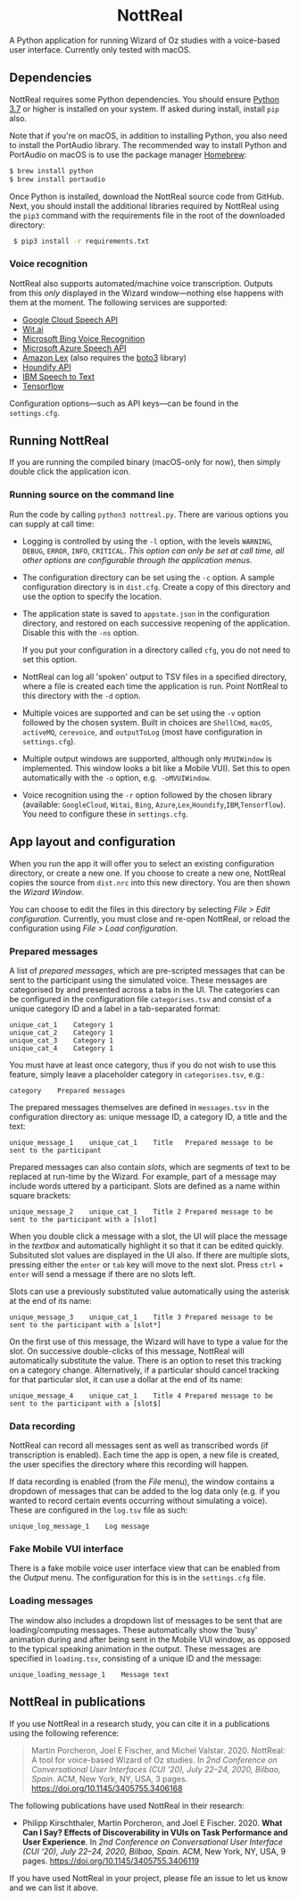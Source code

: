 <h1 align="center">
	NottReal
</h1>


A Python application for running Wizard of Oz studies with a voice-based user interface. Currently only tested with macOS.

## Dependencies

NottReal requires some Python dependencies. You should ensure [Python 3.7](http://python.org) or higher is installed on your system. If asked during install, install `pip` also.

Note that if you're on macOS, in addition to installing Python, you also need to install the PortAudio library. The recommended way to install Python and PortAudio on macOS is to use the package manager [Homebrew](https://brew.sh/):

```bash
$ brew install python
$ brew install portaudio
```

Once Python is installed, download the NottReal source code from GitHub. Next, you should install the additional libraries required by NottReal using the `pip3` command with the requirements file in the root of the downloaded directory:

```bash
 $ pip3 install -r requirements.txt
```

### Voice recognition

NottReal also supports automated/machine voice transcription. Outputs from this _only_ displayed in the Wizard window—nothing else happens with them at the moment. The following services are supported:

* [Google Cloud Speech API](https://cloud.google.com/speech/)
* [Wit.ai](https://wit.ai/)
* [Microsoft Bing Voice Recognition](https://www.microsoft.com/cognitive-services/en-us/speech-api)
* [Microsoft Azure Speech API](https://azure.microsoft.com/en-gb/services/cognitive-services/speech-to-text/)
* [Amazon Lex](https://aws.amazon.com/lex/) (also requires the [boto3](https://pypi.org/project/boto3/) library)
* [Houndify API](https://houndify.com/)
* [IBM Speech to Text](http://www.ibm.com/smarterplanet/us/en/ibmwatson/developercloud/speech-to-text.html)
* [Tensorflow](https://www.tensorflow.org/)

Configuration options—such as API keys—can be found in the `settings.cfg`.

## Running NottReal

If you are running the compiled binary (macOS-only for now), then simply double click the application icon.

### Running source on the command line

Run the code by calling `python3 nottreal.py`. There are various options you can supply at call time:

* Logging is controlled by using the `-l` option, with the levels `WARNING`, `DEBUG`, `ERROR`, `INFO`, `CRITICAL`. *This option can only be set at call time, all other options are configurable through the application menus.*

* The configuration directory can be set using the `-c` option. A sample configuration directory is in `dist.cfg`. Create a copy of this directory and use the option to specify the location.

* The application state is saved to `appstate.json` in the configuration directory, and restored on each successive reopening of the application. Disable this with the `-ns` option.

  If you put your configuration in a directory called `cfg`, you do not need to set this option. 

* NottReal can log all 'spoken' output to TSV files in a specified directory, where a file is created each time the application is run. Point NottReal to this directory with the `-d` option.

* Multiple voices are supported and can be set using the `-v` option followed by the chosen system. Built in choices are `ShellCmd`, `macOS`, `activeMQ`, `cerevoice`, and `outputToLog` (most have configuration in `settings.cfg`).

* Multiple output windows are supported, although only `MVUIWindow` is implemented. This window  looks a bit like a Mobile VUI). Set this to open automatically with the `-o` option, e.g.` -oMVUIWindow`.

* Voice recognition using the `-r` option followed by the chosen library (available: `GoogleCloud`, `Witai`, `Bing`, `Azure`,`Lex`,`Houndify`,`IBM`,`Tensorflow`). You need to configure these in `settings.cfg`.


## App layout and configuration

When you run the app it will offer you to select an existing configuration directory, or create a new one. If you choose to create a new one, NottReal copies the source from `dist.nrc` into this new directory. You are then shown the *Wizard Window*.

You can choose to edit the files in this directory by selecting *File > Edit configuration*. Currently, you must close and re-open NottReal, or reload the configuration using *File > Load configuration*.

### Prepared messages

A list of *prepared messages*, which are pre-scripted messages that can be sent to the participant using the simulated voice. These messages are categorised by and presented across a tabs in the UI. The categories can be configured in the configuration file `categorises.tsv` and consist of a unique category ID and a label in a tab-separated format:

	unique_cat_1	Category 1
	unique_cat_2	Category 1
	unique_cat_3	Category 1
	unique_cat_4	Category 1

You must have at least once category, thus if you do not wish to use this feature, simply leave a placeholder category in `categorises.tsv`, e.g.:

	category	Prepared messages

The prepared messages themselves are defined in `messages.tsv` in the configuration directory as: unique message ID, a category ID, a title and the text:

	unique_message_1	unique_cat_1	Title	Prepared message to be sent to the participant 

Prepared messages can also contain *slots*, which are segments of text to be replaced at run-time by the Wizard. For example, part of a message may include words uttered by a participant. Slots are defined as a name within square brackets:

	unique_message_2	unique_cat_1	Title 2	Prepared message to be sent to the participant with a [slot]

When you double click a message with a slot, the UI will place the message in the *textbox* and automatically highlight it so that it can be edited quickly. Subsituted slot values are displayed in the UI also. If there are multiple slots, pressing either the `enter` or `tab` key will move to the next slot. Press `ctrl` + `enter` will send a message if there are no slots left.

Slots can use a previously substituted value automatically using the asterisk at the end of its name:

	unique_message_3	unique_cat_1	Title 3	Prepared message to be sent to the participant with a [slot*]

On the first use of this message, the Wizard will have to type a value for the slot. On successive double-clicks of this message, NottReal will automatically substitute the value. There is an option to reset this tracking on a category change. Alternatively, if a particular should cancel tracking for that particular slot, it can use a dollar at the end of its name:

	unique_message_4	unique_cat_1	Title 4	Prepared message to be sent to the participant with a [slot$]

### Data recording

NottReal can record all messages sent as well as transcribed words (if transcription is enabled). Each time the app is open, a new file is created, the user specifies the directory where this recording will happen.

If data recording is enabled (from the *File* menu), the window contains a dropdown of messages that can be added to the log data only (e.g. if you wanted to record certain events occurring without simulating a voice). These are configured in the `log.tsv` file as such:

	unique_log_message_1	Log message

### Fake Mobile VUI interface

There is a fake mobile voice user interface view that can be enabled from the *Output* menu. The configuration for this is in the `settings.cfg` file.

### Loading messages

The window also includes a dropdown list of messages to be sent that are loading/computing messages. These automatically show the 'busy' animation during and after being sent in the Mobile VUI window, as opposed to the typical speaking animation in the output. These messages are specified in `loading.tsv`, consisting of a unique ID and the message:

	unique_loading_message_1	Message text

## NottReal in publications

If you use NottReal in a research study, you can cite it in a publications using the following reference:

> Martin Porcheron, Joel E Fischer, and Michel Valstar. 2020. NottReal: A tool for voice-based Wizard of Oz studies. In *2nd Conference on Conversational User Interfaces (CUI ’20), July 22–24, 2020, Bilbao, Spain*. ACM, New York, NY, USA, 3 pages. https://doi.org/10.1145/3405755.3406168

The following publications have used NottReal in their research:

* Philipp Kirschthaler, Martin Porcheron, and Joel E Fischer. 2020. **What Can I Say? Effects of Discoverability in VUIs on Task Performance and User Experience**. In *2nd Conference on Conversational User Interface (CUI ‘20), July 22–24, 2020, Bilbao, Spain*. ACM, New York, NY, USA, 9 pages. https://doi.org/10.1145/3405755.3406119

If you have used NottReal in your project, please file an issue to let us know and we can list it above.

